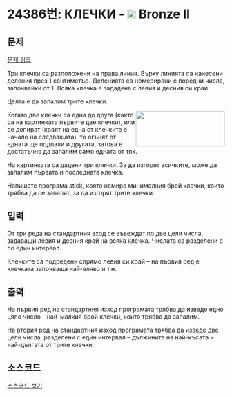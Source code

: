 # 24386번: КЛЕЧКИ - <img src="https://static.solved.ac/tier_small/4.svg" style="height:20px" /> Bronze II

<!-- performance -->

<!-- 문제 제출 후 깃허브에 푸시를 했을 때 제출한 코드의 성능이 입력될 공간입니다.-->

<!-- end -->

## 문제

[문제 링크](https://boj.kr/24386)


<p>Три клечки са разположени на права линия. Върху линията са нанесени деления през 1 сантиметър. Деленията са номерирани с поредни числа, започвайки от 1. Всяка клечка е зададена с левия и десния си край.</p>

<p>Целта е да запалим трите клечки.</p>

<p><img alt="" src="https://upload.acmicpc.net/d2f0f698-da86-4f3d-81b2-afe10b210713/-/preview/" style="width: 206px; height: 82px; float: right;">Когато две клечки са една до друга (както са на картинката първите две клечки), или се допират (краят на една от клечките е начало на следващата), то огънят от едната ще подпали и другата, затова е достатъчно да запалим само едната от тях.</p>

<p>На картинката са дадени три клечки. За да изгорят всичките, може да запалим първата и последната клечка.</p>

<p>Напишете програма stick, която намира минималния брой клечки, които трябва да се запалят, за да изгорят трите клечки.</p>



## 입력


<p>От три реда на стандартния вход се въвеждат по две цели числа, задаващи левия и десния край на всяка клечка. Числата са разделени с по един интервал.</p>

<p>Клечките са подредени спрямо левия си край – на първия ред е клечката започваща най-вляво и т.н.</p>



## 출력


<p>На първия ред на стандартния изход програмата трябва да изведе едно цяло число - най-малкия брой клечки, които трябва да запалим.</p>

<p>На втория ред на стандартния изход програмата трябва да изведе две цели числа, разделени с един интервал – дължините на най-късата и най-дългата от трите клечки.</p>



## 소스코드

[소스코드 보기](КЛЕЧКИ.py)
